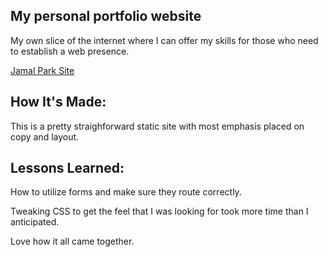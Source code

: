 ## My personal portfolio website

My own slice of the internet where I can offer my skills for those who need to establish a web presence. 

[Jamal Park Site](https://jamalpark.netlify.app/)

## How It's Made:
This is a pretty straighforward static site with most emphasis placed on copy and layout.

## Lessons Learned:
How to utilize forms and make sure they route correctly. 

Tweaking CSS to get the feel that I was looking for took more time than I anticipated. 

Love how it all came together.